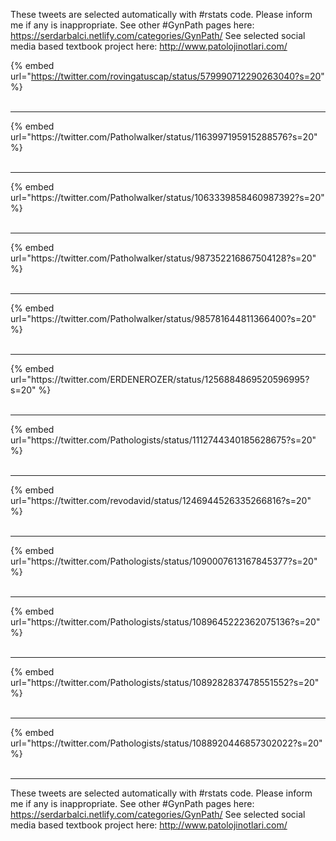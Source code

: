 

These tweets are selected automatically with #rstats code. Please inform me if any is inappropriate.
See other #GynPath pages here: https://serdarbalci.netlify.com/categories/GynPath/ 
See selected social media based textbook project here: http://www.patolojinotlari.com/

{% embed url="https://twitter.com/rovingatuscap/status/579990712290263040?s=20" %}<br>
<br>
<hr>
{% embed url="https://twitter.com/Patholwalker/status/1163997195915288576?s=20" %}<br>
<br>
<hr>
{% embed url="https://twitter.com/Patholwalker/status/1063339858460987392?s=20" %}<br>
<br>
<hr>
{% embed url="https://twitter.com/Patholwalker/status/987352216867504128?s=20" %}<br>
<br>
<hr>
{% embed url="https://twitter.com/Patholwalker/status/985781644811366400?s=20" %}<br>
<br>
<hr>
{% embed url="https://twitter.com/ERDENEROZER/status/1256884869520596995?s=20" %}<br>
<br>
<hr>
{% embed url="https://twitter.com/Pathologists/status/1112744340185628675?s=20" %}<br>
<br>
<hr>
{% embed url="https://twitter.com/revodavid/status/1246944526335266816?s=20" %}<br>
<br>
<hr>
{% embed url="https://twitter.com/Pathologists/status/1090007613167845377?s=20" %}<br>
<br>
<hr>
{% embed url="https://twitter.com/Pathologists/status/1089645222362075136?s=20" %}<br>
<br>
<hr>
{% embed url="https://twitter.com/Pathologists/status/1089282837478551552?s=20" %}<br>
<br>
<hr>
{% embed url="https://twitter.com/Pathologists/status/1088920446857302022?s=20" %}<br>
<br>
<hr>


These tweets are selected automatically with #rstats code. Please inform me if any is inappropriate.
See other #GynPath pages here: https://serdarbalci.netlify.com/categories/GynPath/ 
See selected social media based textbook project here: http://www.patolojinotlari.com/
